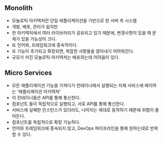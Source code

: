## Monolith

- 모놀로틱 아키텍처란 단일 애플리케이션을 기반으로 한 서버 측 시스템
- 개발, 배포, 관리가 쉽지만
- 한 아키텍처에서 여러 라이브러리가 공유되고 있기 때문에, 변경사항이 있을 때 문제가 있을 가능성이 크다.
- 또 언어와, 프레임워크에 종속적이다.
- 또 기능이 추가되고 확장되면, 복잡한 사항들을 알아내기 어려워진다.
- 규모가 커진 모놀로틱 아키텍처는 배포하는데 어려움이 있다.

## Micro Services

- 모든 애플리케이션 기능을 가져다가 컨테이너에서 실행되는 자체 서비스에 배치하는 '애플리케이션 아키텍처'
- 이 컨테이너들은 API를 통해 통신한다.
- 컴포넌트 들이 독립적으로 실행되고, 서로 API를 통해 통신한다.
- 서비스에 실패한 인스턴스가 있더라도, 나머지는 제대로 동작하기 때문에 위험이 줄어든다.
- 컴포넌트를 독립적으로 확장 가능하다.
- 언어와 프레임워크에 종속되지 않고, DevOps 파이프라인을 통해 원하는대로 반복할 수 있다.

